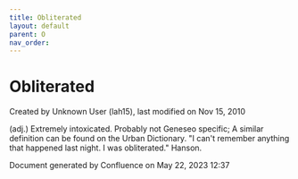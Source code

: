 ```yaml
---
title: Obliterated
layout: default
parent: O
nav_order:
---
```


# Obliterated

Created by  Unknown User (lah15), last modified on Nov 15, 2010

(adj.) Extremely intoxicated. Probably not Geneseo specific; A similar definition can be found on the Urban Dictionary. &quot;I can't remember anything that happened last night. I was obliterated.&quot; Hanson.

Document generated by Confluence on May 22, 2023 12:37


